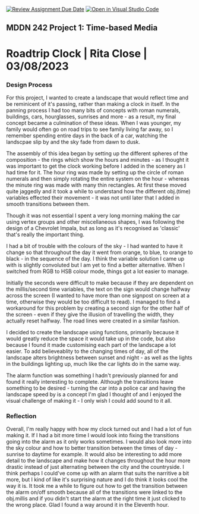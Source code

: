 [![Review Assignment Due Date](https://classroom.github.com/assets/deadline-readme-button-24ddc0f5d75046c5622901739e7c5dd533143b0c8e959d652212380cedb1ea36.svg)](https://classroom.github.com/a/JAZAP9dv)
[![Open in Visual Studio Code](https://classroom.github.com/assets/open-in-vscode-718a45dd9cf7e7f842a935f5ebbe5719a5e09af4491e668f4dbf3b35d5cca122.svg)](https://classroom.github.com/online_ide?assignment_repo_id=11439596&assignment_repo_type=AssignmentRepo)

## MDDN 242 Project 1: Time-based Media  

# Roadtrip Clock | Rita Close | 03/08/2023

### Design Process

For this project, I wanted to create a landscape that would reflect time and be reminicent of it's passing, rather than making a clock in itself. In the panning process I had too many bits of concepts with roman numerals, buildings, cars, hourglasses, sunrises and more - as a result, my final concept became a culmination of these ideas. When I was younger, my family would often go on road trips to see family living far away, so I remember spending entire days in the back of a car, watching the landscpae slip by and the sky fade from dawn to dusk.

The assembly of this idea began by setting up the different spheres of the composition - the rings which show the hours and minutes - as I thought it was important to get the clock working before I added in the scenery as I had time for it. The hour ring was made by setting up the circle of roman numerals and then simply rotating the entire system on the hour - whereas the minute ring was made with many thin rectangles. At first these moved quite jaggedly and it took a while to understand how the different obj.(time) variables effected their movement - it was not until later that I added in smooth transitions between them.

Though it was not essential I spent a very long morning making the car using vertex groups and other miscellaneous shapes, I was following the design of a Chevrolet Impala, but as long as it's recognised as 'classic' that's really the important thing.

I had a bit of trouble with the colours of the sky - I had wanted to have it change so that throughout the day it went from orange, to blue, to orange to black - in the sequence of the day. I think the variable solution I came up with is slightly convoluted but I am yet to find a better alternative. When I switched from RGB to HSB colour mode, things got a lot easier to manage.

Initially the seconds were difficult to make because if they are dependent on the millis/second time variables, the text on the sign would change halfway across the screen (I wanted to have more than one signpost on screen at a time, otherwise they would be too difficult to read). I managed to find a workaround for this problem by creating a second sign for the other half of the screen - even if they give the illusion of travelling the width, they actually reset halfway. The road lines were created in a similar fashion.

I decided to create the landscape using functions, primarily because it would greatly reduce the space it would take up in the code, but also because I found it made customising each part of the landscape a lot easier. To add believeablity to the changing times of day, all of the landscape alters brightness between sunset and night - as well as the lights in the buildings lighting up, much like the car lights do in the same way.

The alarm function was something I hadn't previously planned for and found it really interesting to complete. Although the transitions leave something to be desired - turning the car into a police car and having the landscape speed by is a concept I'm glad I thought of and I enjoyed the visual challenge of making it - I only wish I could add sound to it all.

### Reflection

Overall, I'm really happy with how my clock turned out and I had a lot of fun making it. If I had a bit more time I would look into fixing the transitions going into the alarm as it only works sometimes. I would also look more into the sky colour and how to better transition between the times of day - sunrise to daytime for example. It would also be interesting to add more detail to the landscape and make how it changes throughout the hour more drastic instead of just alternating between the city and the countryside. I think perhaps I could've come up with an alarm that suits the narritive a bit more, but I kind of like it's surprising nature and I do think it looks cool the way it is. It took me a while to figure out how to get the transition between the alarm on/off smooth because all of the transitions were linked to the obj.millis and if you didn't start the alarm at the right time it just clicked to the wrong place. Glad I found a way around it in the Eleventh hour.